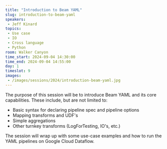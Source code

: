 ```yaml
---
title: "Introduction to Beam YAML"
slug: introduction-to-beam-yaml
speakers:
 - Jeff Kinard
topics:
 - Use case
 - IO
 - Cross language
 - Python
room: Walker Canyon
time_start: 2024-09-04 14:30:00
time_end: 2024-09-04 14:55:00
day: 1
timeslot: 9
images:
 - /images/sessions/2024/introduction-beam-yaml.jpg 
---
```


The purpose of this session will be to introduce Beam YAML and its core capabilities. These include, but are not limited to:
- Basic syntax for declaring pipeline spec and pipeline options 
- Mapping transforms and UDF's 
- Simple aggregations 
- Other turnkey transforms (LogForTesting, IO's, etc.)

The session will wrap up with some use-case examples and how to run the YAML pipelines on Google Cloud Dataflow.
